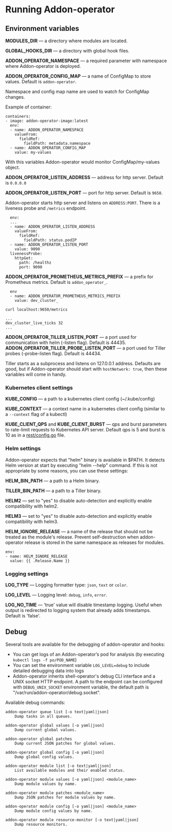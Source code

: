 # Running Addon-operator

## Environment variables

**MODULES_DIR** — a directory where modules are located.

**GLOBAL_HOOKS_DIR** — a directory with global hook files.

**ADDON_OPERATOR_NAMESPACE** — a required parameter with namespace where Addon-operator is deployed.

**ADDON_OPERATOR_CONFIG_MAP** — a name of ConfigMap to store values. Default is `addon-operator`.

Namespace and config map name are used to watch for ConfigMap changes. 

Example of container:

```
containers:
- image: addon-operator-image:latest
  env:
  - name: ADDON_OPERATOR_NAMESPACE
    valueFrom:
      fieldRef:
        fieldPath: metadata.namespace
  - name: ADDON_OPERATOR_CONFIG_MAP
    value: my-values   
```

With this variables Addon-operator would monitor ConfigMap/my-values object. 

**ADDON_OPERATOR_LISTEN_ADDRESS** — address for http server. Default is `0.0.0.0`

**ADDON_OPERATOR_LISTEN_PORT** — port for http server. Default is `9650`.

Addon-operator starts http server and listens on `ADDRESS:PORT`. There is a liveness probe and `/metrics` endpoint.

```
  env:
  ...
  - name: ADDON_OPERATOR_LISTEN_ADDRESS
    valueFrom:
      fieldRef:
        fieldPath: status.podIP
  - name: ADDON_OPERATOR_LISTEN_PORT
    value: 9090
  livenessProbe:
    httpGet:
      path: /healthz
      port: 9090      
``` 

**ADDON_OPERATOR_PROMETHEUS_METRICS_PREFIX** — a prefix for Prometheus metrics. Default is `addon_operator_`.

```
  env
  - name: ADDON_OPERATOR_PROMETHEUS_METRICS_PREFIX
    value: dev_cluster_  
```

```
curl localhost:9650/metrics

...
dev_cluster_live_ticks 32
...
```


**ADDON_OPERATOR_TILLER_LISTEN_PORT** — a port used for communication with helm (-listen flag). Default is 44435.
**ADDON_OPERATOR_TILLER_PROBE_LISTEN_PORT** — a port used for Tiller probes (-probe-listen flag). Default is 44434.

Tiller starts as a subprocess and listens on 127.0.0.1 address. Defaults are good, but if Addon-operator should start with `hostNetwork: true`, then these variables will come in handy.

### Kubernetes client settings

**KUBE_CONFIG** — a path to a kubernetes client config (~/.kube/config)

**KUBE_CONTEXT** — a context name in a kubernetes client config (similar to a `--context` flag of a kubectl)

**KUBE_CLIENT_QPS** and **KUBE_CLIENT_BURST** — qps and burst parameters to rate-limit requests to Kubernetes API server. Default qps is 5 and burst is 10 as in a [rest/config.go](https://github.com/kubernetes/client-go/blob/v0.17.0/rest/config.go#L44) file.

### Helm settings

Addon-operator expects that "helm" binary is available in $PATH. It detects Helm version at start by executing "helm --help" command. If this is not appropriate by some reasons, you can use these settings:

**HELM_BIN_PATH** — a path to a Helm binary.

**TILLER_BIN_PATH** — a path to a Tiller binary.

**HELM2** — set to "yes" to disable auto-detection and explicitly enable compatibility with helm2.

**HELM3** — set to "yes" to disable auto-detection and explicitly enable compatibility with helm3.

**HELM_IGNORE_RELEASE** — a name of the release that should not be treated as the module's release. Prevent self-destruction when addon-operator release is stored in the same namespace as releases for modules.

```
env:
- name: HELM_IGNORE_RELEASE
  value: {{ .Release.Name }}
```

### Logging settings

**LOG_TYPE** — Logging formatter type: `json`, `text` or `color`.

**LOG_LEVEL** — Logging level: `debug`, `info`, `error`.

**LOG_NO_TIME** — 'true' value will disable timestamp logging. Useful when output is redirected to logging system that already adds timestamps. Default is 'false'.

## Debug

Several tools are available for the debugging of addon-operator and hooks:

- You can get logs of an Addon-operator’s pod for analysis (by executing `kubectl logs -f po/POD_NAME`)
- You can set the environment variable `LOG_LEVEL=debug` to include detailed debugging data into logs
- Addon-operator inherits shell-operator's debug CLI interface and a UNIX socket HTTP endpoint. A path to the endpoint can be configured with `DEBUG_UNIX_SOCKET` environment variable, the default path is 	"/var/run/addon-operator/debug.socket".

Available debug commands:

```
addon-operator queue list [-o text|yaml|json]
    Dump tasks in all queues.

addon-operator global values [-o yaml|json]
    Dump current global values.

addon-operator global patches
    Dump current JSON patches for global values.

addon-operator global config [-o yaml|json]
    Dump global config values.

addon-operator module list [-o text|yaml|json]
    List available modules and their enabled status.

addon-operator module values [-o yaml|json] <module_name>
    Dump module values by name.

addon-operator module patches <module_name>
    Dump JSON patches for module values by name.

addon-operator module config [-o yaml|json] <module_name>
    Dump module config values by name.

addon-operator module resource-monitor [-o text|yaml|json]
    Dump resource monitors.
```
